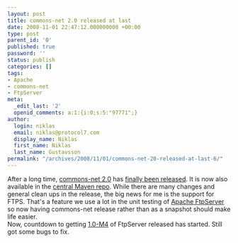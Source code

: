 ```yaml
---
layout: post
title: commons-net 2.0 released at last
date: 2008-11-01 22:47:12.000000000 +00:00
type: post
parent_id: '0'
published: true
password: ''
status: publish
categories: []
tags:
- Apache
- commons-net
- FtpServer
meta:
  _edit_last: '2'
  openid_comments: a:1:{i:0;s:5:"97771";}
author:
  login: niklas
  email: niklas@protocol7.com
  display_name: Niklas
  first_name: Niklas
  last_name: Gustavsson
permalink: "/archives/2008/11/01/commons-net-20-released-at-last-6/"
---
```

After a long time, [commons-net 2.0](http://commons.apache.org/net/) has [finally been released](http://markmail.org/message/suic73mskg6agn7m). It is now also available in the [central Maven repo](http://repo1.maven.org/maven2/commons-net/commons-net/2.0/). While there are many changes and general clean ups in the release, the big news for me is the support for FTPS. That's a feature we use a lot in the unit testing of [Apache FtpServer](http://mina.apache.org/ftpserver/) so now having commons-net release rather than as a snapshot should make life easier.  
Now, countdown to getting [1.0-M4](https://issues.apache.org/jira/browse/FTPSERVER/fixforversion/12313395) of FtpServer released has started. Still got some bugs to fix.


